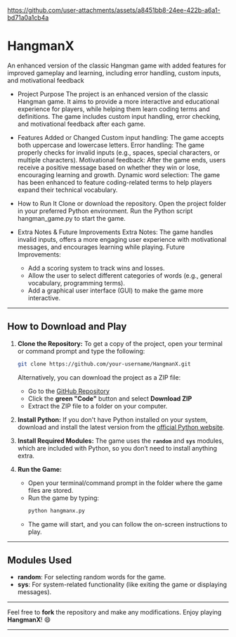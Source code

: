 

https://github.com/user-attachments/assets/a8451bb8-24ee-422b-a6a1-bd71a0a1cb4a

# HangmanX
An enhanced version of the classic Hangman game with added features for improved gameplay and learning, including error handling, custom inputs, and motivational feedback

* Project Purpose
The project is an enhanced version of the classic Hangman game. It aims to provide a more interactive and educational experience for players, while helping them learn coding terms and definitions. The game includes custom input handling, error checking, and motivational feedback after each game.

* Features Added or Changed
  Custom input handling: The game accepts both uppercase and lowercase letters.
  Error handling: The game properly checks for invalid inputs (e.g., spaces, special characters, or multiple characters).
  Motivational feedback: After the game ends, users receive a positive message based on whether they win or lose, encouraging learning and growth.
  Dynamic word selection: The game has been enhanced to feature coding-related terms to help players expand their technical vocabulary.
  
* How to Run It
  Clone or download the repository.
  Open the project folder in your preferred Python environment.
  Run the Python script hangman_game.py to start the game.
  
* Extra Notes & Future Improvements
  Extra Notes: The game handles invalid inputs, offers a more engaging user experience with motivational messages, and encourages learning while playing.
  Future Improvements:
    - Add a scoring system to track wins and losses.
    - Allow the user to select different categories of words (e.g., general vocabulary, programming terms).
    - Add a graphical user interface (GUI) to make the game more interactive.

---

## How to Download and Play

1. **Clone the Repository:**
   To get a copy of the project, open your terminal or command prompt and type the following:
   ```bash
   git clone https://github.com/your-username/HangmanX.git
   ```

   Alternatively, you can download the project as a ZIP file:
   - Go to the [GitHub Repository](https://github.com/your-username/HangmanX)
   - Click the **green "Code"** button and select **Download ZIP**
   - Extract the ZIP file to a folder on your computer.

2. **Install Python:**
   If you don't have Python installed on your system, download and install the latest version from the [official Python website](https://www.python.org/downloads/).

3. **Install Required Modules:**
   The game uses the **`random`** and **`sys`** modules, which are included with Python, so you don’t need to install anything extra.

4. **Run the Game:**
   - Open your terminal/command prompt in the folder where the game files are stored.
   - Run the game by typing:
     ```bash
     python hangmanx.py
     ```
   - The game will start, and you can follow the on-screen instructions to play.

---

## Modules Used

- **random**: For selecting random words for the game.
- **sys**: For system-related functionality (like exiting the game or displaying messages).

---

Feel free to **fork** the repository and make any modifications. Enjoy playing **HangmanX**! 😄

---




